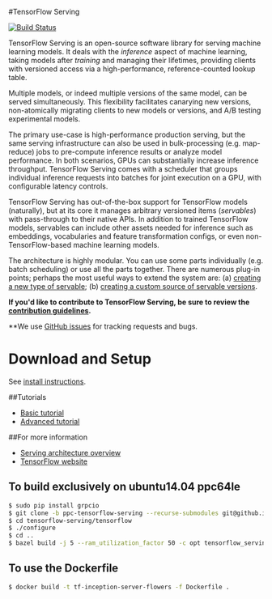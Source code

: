 #TensorFlow Serving

[![Build Status](http://ci.tensorflow.org/buildStatus/icon?job=serving-master-cpu)](http://ci.tensorflow.org/job/serving-master-cpu)

TensorFlow Serving is an open-source software library for serving
machine learning models. It deals with the *inference* aspect of machine
learning, taking models after *training* and managing their lifetimes, providing
clients with versioned access via a high-performance, reference-counted lookup
table.

Multiple models, or indeed multiple versions of the same model, can be served
simultaneously. This flexibility facilitates canarying new versions,
non-atomically migrating clients to new models or versions, and A/B testing
experimental models.

The primary use-case is high-performance production serving, but the same
serving infrastructure can also be used in bulk-processing (e.g. map-reduce)
jobs to pre-compute inference results or analyze model performance. In both
scenarios, GPUs can substantially increase inference throughput. TensorFlow
Serving comes with a scheduler that groups individual inference requests into
batches for joint execution on a GPU, with configurable latency controls.

TensorFlow Serving has out-of-the-box support for TensorFlow models (naturally),
but at its core it manages arbitrary versioned items (*servables*) with
pass-through to their native APIs. In addition to trained TensorFlow models,
servables can include other assets needed for inference such as embeddings,
vocabularies and feature transformation configs, or even non-TensorFlow-based
machine learning models.

The architecture is highly modular. You can use some parts individually (e.g.
batch scheduling) or use all the parts together. There are numerous plug-in
points; perhaps the most useful ways to extend the system are:
(a) [creating a new type of servable](tensorflow_serving/g3doc/custom_servable.md);
(b) [creating a custom source of servable versions](tensorflow_serving/g3doc/custom_source.md).

**If you'd like to contribute to TensorFlow Serving, be sure to review the
[contribution guidelines](CONTRIBUTING.md).**

**We use [GitHub issues](https://github.com/tensorflow/serving/issues) for
tracking requests and bugs.

# Download and Setup

See [install instructions](tensorflow_serving/g3doc/setup.md).

##Tutorials

* [Basic tutorial](tensorflow_serving/g3doc/serving_basic.md)
* [Advanced tutorial](tensorflow_serving/g3doc/serving_advanced.md)

##For more information

* [Serving architecture overview](tensorflow_serving/g3doc/architecture_overview.md)
* [TensorFlow website](http://tensorflow.org)

To build exclusively on ubuntu14.04 ppc64le
-------------------------------------------

```bash
$ sudo pip install grpcio
$ git clone -b ppc-tensorflow-serving --recurse-submodules git@github.ibm.com:abdasgupta/tensorflow-serving.git
$ cd tensorflow-serving/tensorflow
$ ./configure
$ cd ..
$ bazel build -j 5 --ram_utilization_factor 50 -c opt tensorflow_serving/...
```

To use the Dockerfile
---------------------
```bash
$ docker build -t tf-inception-server-flowers -f Dockerfile .
```
